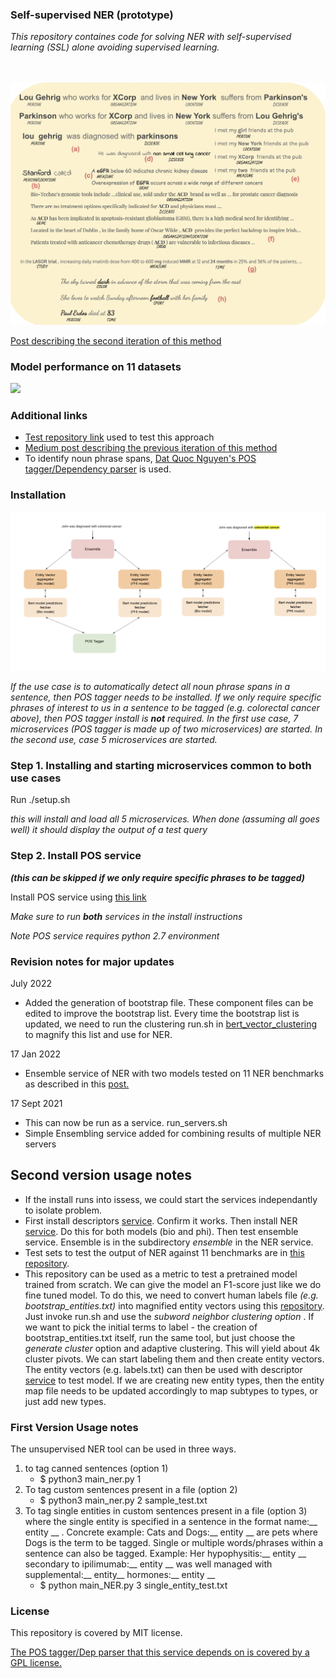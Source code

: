 ### Self-supervised NER (prototype)
_This repository containes code for solving NER  with self-supervised learning (SSL) alone avoiding supervised learning._
<br/>
<br/>
<br/>

 <img src="NER.png" width="600">



[Post describing the second iteration of this method](https://ajitrajasekharan.github.io/2021/01/02/my-first-post.html)

### Model performance on 11 datasets

<image src="performance.png" width="600">

### Additional links

- [Test repository link](https://github.com/ajitrajasekharan/ner_test.git) used to test this approach
- [Medium post describing the previous iteration of this method](https://towardsdatascience.com/unsupervised-ner-using-bert-2d7af5f90b8a)
- To identify noun phrase spans, [Dat Quoc Nguyen's POS tagger/Dependency parser](https://github.com/datquocnguyen/jPTDP) is used.

### Installation 
 
 <img src="ensemble.png" width="600">

 _If the use case is to automatically detect all noun phrase spans in a sentence, then POS tagger needs to be installed. If we only require specific phrases of interest to us in a sentence to be tagged (e.g. colorectal cancer above), then POS tagger install is **not** required. In the first use case, 7 microservices (POS tagger is made up of two microservices)  are started. In the second use, case 5 microservices are started._ 
 
### Step 1. Installing and starting microservices common to both use cases
 
 Run 
 ./setup.sh
 
 _this will install and load all 5 microservices. When done (assuming all goes well) it should display the output of a test query_

 ### Step 2. Install POS service 
 _**(this can be skipped if we only require specific phrases to be tagged)**_
 
 Install POS service using  [this link](https://github.com/ajitrajasekharan/JPTDP_wrapper.git)

*Make sure to run **both** services in the install instructions*

_Note POS service requires python 2.7 environment_
  
    
 ### Revision notes for major updates
 
 July 2022
 - Added the generation of bootstrap file. These component files can be edited to improve the bootstrap list. Every time the bootstrap list is updated, we need to run the clustering run.sh in [bert_vector_clustering](https://github.com/ajitrajasekharan/bert_vector_clustering.git) to magnify this list and use for NER. 
 
 17 Jan 2022
 - Ensemble service of NER with two models tested on 11  NER benchmarks as described in this [post.](https://ajitrajasekharan.github.io/2021/01/02/my-first-post.html)
 
 
 17 Sept 2021
 
 - This can now be run as a service. run_servers.sh
 - Simple Ensembling service added for combining results of multiple NER servers
 

## Second version usage notes
 - If the install runs into issess, we could start the services independantly to isolate problem.  
 - First install descriptors [service](https://github.com/ajitrajasekharan/bert_descriptors.git). Confirm it works. Then install NER [service](https://github.com/ajitrajasekharan/unsupervised_NER.git). Do this for both models (bio and phi). Then test ensemble service. Ensemble is in the subdirectory _ensemble_ in the NER service. 
 - Test sets to test the output of NER against 11 benchmarks are in [this repository](https://github.com/ajitrajasekharan/ner_test.git). 
 - This repository can be used as a metric to test a pretrained model trained from scratch. We can give the model an F1-score just like we do fine tuned model. To do this, we need to convert human labels file _(e.g. bootstrap_entities.txt)_ into magnified entity vectors using this [repository](https://github.com/ajitrajasekharan/bert_vector_clustering.git). Just invoke run.sh and use the _subword neighbor clustering option_ . If we want to pick the initial terms to label - the creation of bootstrap_entities.txt itself, run the same tool, but just choose the _generate cluster_ option and adaptive clustering. This will yield about 4k cluster pivots. We can start labeling them and then create entity vectors.  The entity vectors (e.g. labels.txt) can then be used with descriptor [service](https://github.com/ajitrajasekharan/bert_descriptors.git) to test model.  If we are creating new entity types, then the entity map file needs to be updated accordingly to map subtypes to types, or just add new types.
 
 
 
###  First Version Usage notes 

The unsupervised NER tool  can be used in three ways. 

1) to tag canned sentences (option 1)
     - $ python3 main_ner.py 1 
2) To tag custom sentences present in a file (option 2)
    - $ python3 main_ner.py 2 sample_test.txt
3) To tag single entities in custom sentences present in a file (option 3) where the single entity is specified in a sentence in the format name:__ entity __ . Concrete example: Cats and Dogs:__ entity __ are pets where Dogs is the term to be tagged. Single or multiple words/phrases within a sentence can also be tagged. Example: Her hypophysitis:__ entity __ secondary to ipilimumab:__ entity __ was well managed with supplemental:__ entity__ hormones:__ entity __
    - $ python main_NER.py 3 single_entity_test.txt
    
    
 
  

### License

This repository is covered by MIT license. 

[The POS tagger/Dep parser that this service depends on is covered by a GPL license.](https://github.com/datquocnguyen/jPTDP/blob/master/License.txt)
